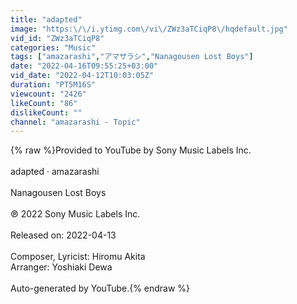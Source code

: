 ```yaml
---
title: "adapted"
image: "https:\/\/i.ytimg.com\/vi\/ZWz3aTCiqP8\/hqdefault.jpg"
vid_id: "ZWz3aTCiqP8"
categories: "Music"
tags: ["amazarashi","アマザラシ","Nanagousen Lost Boys"]
date: "2022-04-16T09:55:25+03:00"
vid_date: "2022-04-12T10:03:05Z"
duration: "PT5M16S"
viewcount: "2426"
likeCount: "86"
dislikeCount: ""
channel: "amazarashi - Topic"
---
```

{% raw %}Provided to YouTube by Sony Music Labels Inc.<br /><br />adapted · amazarashi<br /><br />Nanagousen Lost Boys<br /><br />℗ 2022 Sony Music Labels Inc.<br /><br />Released on: 2022-04-13<br /><br />Composer, Lyricist: Hiromu Akita<br />Arranger: Yoshiaki Dewa<br /><br />Auto-generated by YouTube.{% endraw %}
